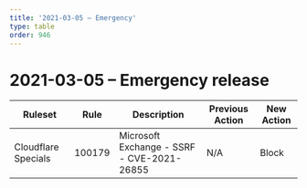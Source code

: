 ```yaml
---
title: '2021-03-05 – Emergency'
type: table
order: 946
---
```


# 2021-03-05 – Emergency release

<TableWrap><table style="width: 100%">

<thead>
  <tr>
    <th>Ruleset</th>
    <th>Rule</th>
    <th>Description</th>
    <th>Previous Action</th>
    <th>New Action</th>
  </tr>
</thead>
<tbody>
  <tr>
    <td>Cloudflare Specials</td>
    <td>100179</td>
    <td>Microsoft Exchange - SSRF - CVE-2021-26855</td>
    <td>N/A</td>
    <td>Block</td>
  </tr>
</tbody>

</table></TableWrap>
